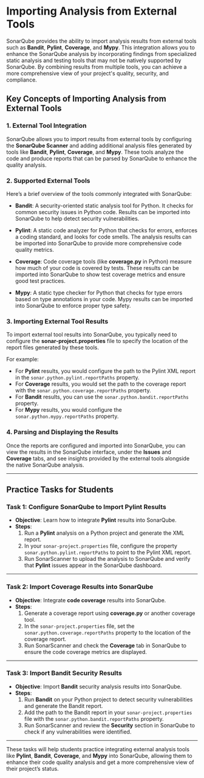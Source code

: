 # Importing Analysis from External Tools

SonarQube provides the ability to import analysis results from external tools such as **Bandit**, **Pylint**, **Coverage**, and **Mypy**. This integration allows you to enhance the SonarQube analysis by incorporating findings from specialized static analysis and testing tools that may not be natively supported by SonarQube. By combining results from multiple tools, you can achieve a more comprehensive view of your project's quality, security, and compliance.

## Key Concepts of Importing Analysis from External Tools

### 1. **External Tool Integration**
SonarQube allows you to import results from external tools by configuring the **SonarQube Scanner** and adding additional analysis files generated by tools like **Bandit**, **Pylint**, **Coverage**, and **Mypy**. These tools analyze the code and produce reports that can be parsed by SonarQube to enhance the quality analysis.

### 2. **Supported External Tools**
Here’s a brief overview of the tools commonly integrated with SonarQube:

- **Bandit**: A security-oriented static analysis tool for Python. It checks for common security issues in Python code. Results can be imported into SonarQube to help detect security vulnerabilities.
  
- **Pylint**: A static code analyzer for Python that checks for errors, enforces a coding standard, and looks for code smells. The analysis results can be imported into SonarQube to provide more comprehensive code quality metrics.

- **Coverage**: Code coverage tools (like **coverage.py** in Python) measure how much of your code is covered by tests. These results can be imported into SonarQube to show test coverage metrics and ensure good test practices.

- **Mypy**: A static type checker for Python that checks for type errors based on type annotations in your code. Mypy results can be imported into SonarQube to enforce proper type safety.

### 3. **Importing External Tool Results**
To import external tool results into SonarQube, you typically need to configure the **sonar-project.properties** file to specify the location of the report files generated by these tools. 

For example:
- For **Pylint** results, you would configure the path to the Pylint XML report in the `sonar.python.pylint.reportPaths` property.
- For **Coverage** results, you would set the path to the coverage report with the `sonar.python.coverage.reportPaths` property.
- For **Bandit** results, you can use the `sonar.python.bandit.reportPaths` property.
- For **Mypy** results, you would configure the `sonar.python.mypy.reportPaths` property.

### 4. **Parsing and Displaying the Results**
Once the reports are configured and imported into SonarQube, you can view the results in the SonarQube interface, under the **Issues** and **Coverage** tabs, and see insights provided by the external tools alongside the native SonarQube analysis.

---

## Practice Tasks for Students

### Task 1: Configure SonarQube to Import Pylint Results
- **Objective**: Learn how to integrate **Pylint** results into SonarQube.
- **Steps**:
  1. Run a **Pylint** analysis on a Python project and generate the XML report.
  2. In your `sonar-project.properties` file, configure the property `sonar.python.pylint.reportPaths` to point to the Pylint XML report.
  3. Run SonarScanner to upload the analysis to SonarQube and verify that **Pylint** issues appear in the SonarQube dashboard.

---

### Task 2: Import Coverage Results into SonarQube
- **Objective**: Integrate **code coverage** results into SonarQube.
- **Steps**:
  1. Generate a coverage report using **coverage.py** or another coverage tool.
  2. In the `sonar-project.properties` file, set the `sonar.python.coverage.reportPaths` property to the location of the coverage report.
  3. Run SonarScanner and check the **Coverage** tab in SonarQube to ensure the code coverage metrics are displayed.

---

### Task 3: Import Bandit Security Results
- **Objective**: Import **Bandit** security analysis results into SonarQube.
- **Steps**:
  1. Run **Bandit** on your Python project to detect security vulnerabilities and generate the Bandit report.
  2. Add the path to the Bandit report in your `sonar-project.properties` file with the `sonar.python.bandit.reportPaths` property.
  3. Run SonarScanner and review the **Security** section in SonarQube to check if any vulnerabilities were identified.

---

These tasks will help students practice integrating external analysis tools like **Pylint**, **Bandit**, **Coverage**, and **Mypy** into SonarQube, allowing them to enhance their code quality analysis and get a more comprehensive view of their project’s status.

